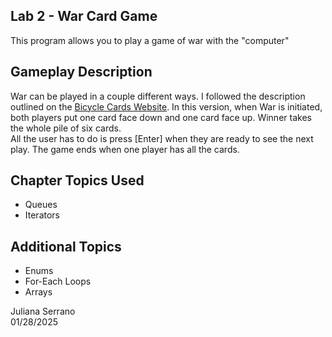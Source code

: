 ## Lab 2 - War Card Game

This program allows you to play a game of war with the "computer"

## Gameplay Description

War can be played in a couple different ways. I followed the description outlined on the [Bicycle Cards Website](https://bicyclecards.com/how-to-play/war). In this version, when War is initiated, both players put one card face down and one card face up. Winner takes the whole pile of six cards.\
All the user has to do is press [Enter] when they are ready to see the next play. The game ends when one player has all the cards.

## Chapter Topics Used
* Queues
* Iterators

## Additional Topics
* Enums
* For-Each Loops
* Arrays

Juliana Serrano\
01/28/2025